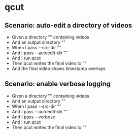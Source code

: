 # qcut

## Scenario: auto-edit a directory of videos
* Given a directory "<src>" containing videos
* And an output directory "<out>"
* When I pass --src-dir "<src>"
* And I pass --autoedit-dir "<out>"
* And I run qcut
* Then qcut writes the final video to "<out>"
* And the final video shows timestamp overlays

## Scenario: enable verbose logging
* Given a directory "<src>" containing videos
* And an output directory "<out>"
* When I pass --src-dir "<src>"
* And I pass --autoedit-dir "<out>"
* And I pass --verbose
* And I run qcut
* Then qcut writes the final video to "<out>"
